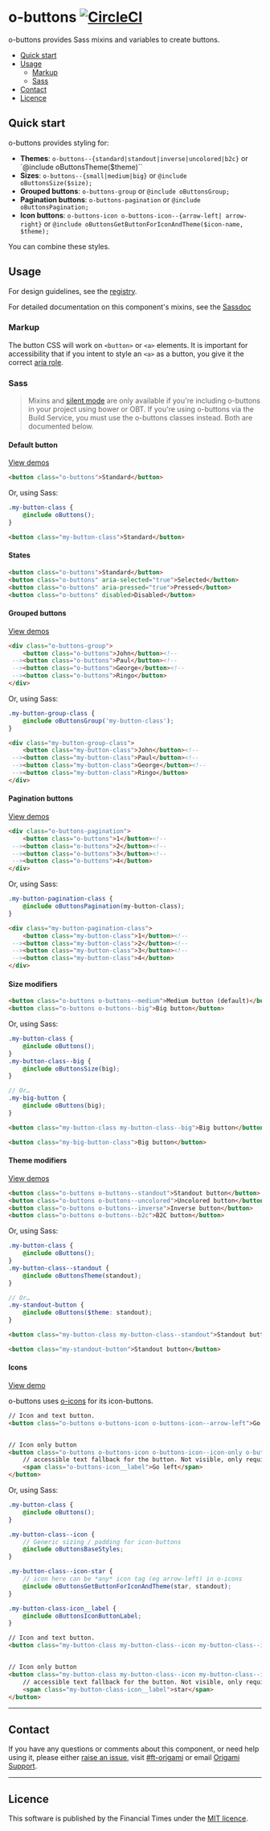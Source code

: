 # o-buttons [![CircleCI](https://circleci.com/gh/Financial-Times/o-buttons.png?style=shield&circle-token=c3d55d3f5d2edbde5999e6cf3f542d288bdae302)](https://circleci.com/gh/Financial-Times/o-buttons)

o-buttons provides Sass mixins and variables to create buttons.

- [Quick start](#quick-start)
- [Usage](#usage)
	- [Markup](#markup)
	- [Sass](#sass)
- [Contact](#contact)
- [Licence](#licence)


## Quick start

o-buttons provides styling for:

- **Themes**: `o-buttons--{standard|standout|inverse|uncolored|b2c}` or `@include oButtonsTheme($theme)``
- **Sizes**: `o-buttons--{small|medium|big}` or `@include oButtonsSize($size);`
- **Grouped buttons**: `o-buttons-group` or `@include oButtonsGroup;`
- **Pagination buttons**: `o-buttons-pagination` or `@include oButtonsPagination;`
- **Icon buttons**: `o-buttons-icon o-buttons-icon--{arrow-left| arrow-right}` or `@include oButtonsGetButtonForIconAndTheme($icon-name, $theme);`

You can combine these styles.

## Usage

For design guidelines, see the [registry](http://registry.origami.ft.com/components/o-buttons).

For detailed documentation on this component's mixins, see the [Sassdoc](http://codedocs.webservices.ft.com/v1/sassdoc/o-buttons)

### Markup

The button CSS will work on `<button>` or `<a>` elements. It is important for accessibility that if you intent to style an `<a>` as a button, you give it the correct [aria role](https://developer.mozilla.org/en-US/docs/Web/Accessibility/ARIA/ARIA_Techniques/Using_the_button_role).

### Sass

> Mixins and [silent mode](http://origami.ft.com/docs/syntax/scss/#silent-styles) are only available if you're including o-buttons in your project using bower or OBT. If you're using o-buttons via the Build Service, you must use the o-buttons classes instead. Both are documented below.

#### Default button

[View demos](http://registry.origami.ft.com/components/o-buttons)

```html
<button class="o-buttons">Standard</button>
```

Or, using Sass:

```scss
.my-button-class {
	@include oButtons();
}
```

```html
<button class="my-button-class">Standard</button>
```


#### States

```html
<button class="o-buttons">Standard</button>
<button class="o-buttons" aria-selected="true">Selected</button>
<button class="o-buttons" aria-pressed="true">Pressed</button>
<button class="o-buttons" disabled>Disabled</button>
```

#### Grouped buttons

[View demos](http://registry.origami.ft.com/components/o-buttons)

```html
<div class="o-buttons-group">
    <button class="o-buttons">John</button><!--
 --><button class="o-buttons">Paul</button><!--
 --><button class="o-buttons">George</button><!--
 --><button class="o-buttons">Ringo</button>
</div>
```

Or, using Sass:

```scss
.my-button-group-class {
	@include oButtonsGroup('my-button-class');
}
```

```html
<div class="my-button-group-class">
    <button class="my-button-class">John</button><!--
 --><button class="my-button-class">Paul</button><!--
 --><button class="my-button-class">George</button><!--
 --><button class="my-button-class">Ringo</button>
</div>
```


#### Pagination buttons

[View demos](http://registry.origami.ft.com/components/o-buttons)

```html
<div class="o-buttons-pagination">
    <button class="o-buttons">1</button><!--
 --><button class="o-buttons">2</button><!--
 --><button class="o-buttons">3</button><!--
 --><button class="o-buttons">4</button>
</div>
```

Or, using Sass:

```scss
.my-button-pagination-class {
	@include oButtonsPagination(my-button-class);
}
```

```html
<div class="my-button-pagination-class">
    <button class="my-button-class">1</button><!--
 --><button class="my-button-class">2</button><!--
 --><button class="my-button-class">3</button><!--
 --><button class="my-button-class">4</button>
</div>
```

#### Size modifiers

```html
<button class="o-buttons o-buttons--medium">Medium button (default)</button>
<button class="o-buttons o-buttons--big">Big button</button>
```

Or, using Sass:

```scss
.my-button-class {
	@include oButtons();
}
.my-button-class--big {
	@include oButtonsSize(big);
}

// Or…
.my-big-button {
	@include oButtons(big);
}
```

```html
<button class="my-button-class my-button-class--big">Big button</button>

<button class="my-big-button-class">Big button</button>
```

#### Theme modifiers
[View demos](http://registry.origami.ft.com/components/o-buttons)

```html
<button class="o-buttons o-buttons--standout">Standout button</button>
<button class="o-buttons o-buttons--uncolored">Uncolored button</button>
<button class="o-buttons o-buttons--inverse">Inverse button</button>
<button class="o-buttons o-buttons--b2c">B2C button</button>

```

Or, using Sass:

```scss
.my-button-class {
	@include oButtons();
}
.my-button-class--standout {
	@include oButtonsTheme(standout);
}

// Or…
.my-standout-button {
	@include oButtons($theme: standout);
}
```

```html
<button class="my-button-class my-button-class--standout">Standout button</button>

<button class="my-standout-button">Standout button</button>
```

#### Icons
[View demo](https://origami-build.ft.com/demos/o-buttons/icons)

o-buttons uses [o-icons](https://github.com/Financial-Times/o-icons/) for its icon-buttons.

```html
// Icon and text button.
<button class="o-buttons o-buttons-icon o-buttons-icon--arrow-left">Go left</button>


// Icon only button
<button class="o-buttons o-buttons-icon o-buttons-icon--icon-only o-buttons-icon--arrow-left">
	// accessible text fallback for the button. Not visible, only required for icon only buttons.
	<span class="o-buttons-icon__label">Go left</span>
</button>
```

Or, using Sass:

```scss
.my-button-class {
	@include oButtons();
}

.my-button-class--icon {
	// Generic sizing / padding for icon-buttons
	@include oButtonsBaseStyles;
}

.my-button-class--icon-star {
	// icon here can be *any* icon tag (eg arrow-left) in o-icons
	@include oButtonsGetButtonForIconAndTheme(star, standout);
}

.my-button-class-icon__label {
	@include oButtonsIconButtonLabel;
}
```

```html
// Icon and text button.
<button class="my-button-class my-button-class--icon my-button-class--icon-star">star</button>


// Icon only button
<button class="my-button-class my-button-class--icon my-button-class--icon-star">
	// accessible text fallback for the button. Not visible, only required for icon only buttons.
	<span class="my-button-class-icon__label">star</span>
</button>
```

---

## Contact

If you have any questions or comments about this component, or need help using it, please either [raise an issue](https://github.com/Financial-Times/o-buttons/issues), visit [#ft-origami](https://financialtimes.slack.com/messages/ft-origami/) or email [Origami Support](mailto:origami-support@ft.com).

----

## Licence

This software is published by the Financial Times under the [MIT licence](http://opensource.org/licenses/MIT).
